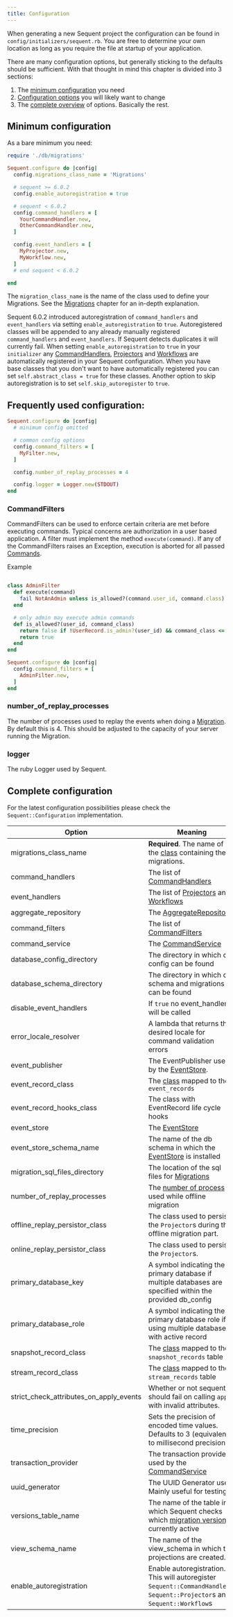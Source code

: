 ```yaml
---
title: Configuration
---
```


When generating a new Sequent project the configuration can be found in `config/initializers/sequent.rb`.
You are free to determine your own location as long as you require the file at startup of your application.

There are many configuration options, but generally sticking to the defaults should be sufficient. With that thought in
mind this chapter is divided into 3 sections:

1. The [minimum configuration](#minimum-configuration) you need
2. [Configuration options](#frequently-used-configuration) you will likely want to change
3. The [complete overview](#complete-configuration) of options. Basically the rest.

## Minimum configuration

As a bare minimum you need:

```ruby
require './db/migrations'

Sequent.configure do |config|
  config.migrations_class_name = 'Migrations'

  # sequent >= 6.0.2
  config.enable_autoregistration = true

  # sequent < 6.0.2
  config.command_handlers = [
    YourCommandHandler.new,
    OtherCommandHandler.new,
  ]

  config.event_handlers = [
    MyProjector.new,
    MyWorkflow.new,
  ]
  # end sequent < 6.0.2

end
```

The `migration_class_name` is the name of the class used to define your Migrations. See
the [Migrations](migrations.html) chapter for an in-depth explanation.

Sequent 6.0.2 introduced autoregistration of `command_handlers` and `event_handlers` via
setting `enable_autoregistration` to `true`.
Autoregistered classes will be appended to any already manually registered `command_handlers` and `event_handlers`. If
Sequent detects duplicates it will currently fail.
When setting `enable_autoregistration` to `true` in your `initializer`
any [CommandHandlers](command-handler.html), [Projectors](projector.html) and [Workflows](workflow.html) are
automatically registered in your Sequent configuration.
When you have base classes that you don't want to have automatically registered you can
set `self.abstract_class = true` for these classes. Another option to skip autoregistration is to set
`self.skip_autoregister` to `true`.

## Frequently used configuration:

```ruby
Sequent.configure do |config|
  # minimum config omitted

  # common config options
  config.command_filters = [
    MyFilter.new,
  ]

  config.number_of_replay_processes = 4

  config.logger = Logger.new(STDOUT)
end
```

### CommandFilters

CommandFilters can be used to enforce certain criteria are met before executing commands. Typical
concerns are authorization in a user based application. A filter must implement the method `execute(command)`.
If any of the CommandFilters raises an Exception, execution is aborted for all passed [Commands](command.html).

Example

```ruby

class AdminFilter
  def execute(command)
    fail NotAnAdmin unless is_allowed?(command.user_id, command.class)
  end

  # only admin may execute admin commands
  def is_allowed?(user_id, command_class)
    return false if !UserRecord.is_admin?(user_id) && command_class <= AdminCommand
    return true
  end
end

Sequent.configure do |config|
  config.command_filters = [
    AdminFilter.new,
  ]
end
```

### number_of_replay_processes

The number of processes used to replay the events when doing a [Migration](migration.html). By default this is 4.
This should be adjusted to the capacity of your server running the Migration.

### logger

The ruby Logger used by Sequent.

## Complete configuration

For the latest configuration possibilities please check the `Sequent::Configuration` implementation.

| Option                                  | Meaning                                                                                                                       | Default Value                                                      |
|-----------------------------------------|-------------------------------------------------------------------------------------------------------------------------------|--------------------------------------------------------------------|
| migrations_class_name                   | **Required**. The name of the [class](#minimum-configuration) containing the migrations.                                      | `'Migrations'`                                                     |
| command_handlers                        | The list of [CommandHandlers](command-handler.html)                                                                           | `[]`                                                               |
| event_handlers                          | The list of [Projectors](projector.html) and [Workflows](workflow.html)                                                       | `[]`                                                               |
| aggregate_repository                    | The [AggregateRepository](aggregate-repository.html)                                                                          | `Sequent::Core::AggregateRepository.new`                           |
| command_filters                         | The list of [CommandFilters](#commandfilters)                                                                                 | `[]`                                                               |
| command_service                         | The [CommandService](command-service.html)                                                                                    | `Sequent::Core::CommandService.new`                                |
| database_config_directory               | The directory in which db config can be found                                                                                 | `'db'`                                                             |
| database_schema_directory               | The directory in which db schema and migrations can be found                                                                  | `'db'`                                                             |
| disable_event_handlers                  | If `true` no event_handlers will be called                                                                                    | `false`                                                            |
| error_locale_resolver                   | A lambda that returns the desired locale for command validation errors                                                        | `-> { I18n.locale &#124;&#124; :en }`                              |
| event_publisher                         | The EventPublisher used by the [EventStore](event_store.html).                                                                | `Sequent::Core::EventPublisher.new`                                |
| event_record_class                      | The [class](event_store.html) mapped to the `event_records`                                                                   | `Sequent::Core::EventRecord`                                       |
| event_record_hooks_class                | The class with EventRecord life cycle hooks                                                                                   | `Sequent::Core::EventRecordHooks`                                  |
| event_store                             | The [EventStore](event_store.html)                                                                                            | `Sequent::Core::EventStore.new`                                    |
| event_store_schema_name                 | The name of the db schema in which the [EventStore](event_store.html) is installed                                            | `'sequent_schema'`                                                 |
| migration_sql_files_directory           | The location of the sql files for [Migrations](migrations.html)                                                               | `'db/tables'`                                                      |
| number_of_replay_processes              | The [number of process](#number_of_replay_processes) used while offline migration                                             | `4`                                                                |
| offline_replay_persistor_class          | The class used to persist the `Projector`s during the offline migration part.                                                 | `Sequent::Core::Persistors::ActiveRecordPersistor`                 |
| online_replay_persistor_class           | The class used to persist the `Projector`s.                                                                                   | `Sequent::Core::Persistors::ActiveRecordPersistor`                 |
| primary_database_key                    | A symbol indicating the primary database if multiple databases are specified within the provided db_config                    | `:primary`                                                         |
| primary_database_role                   | A symbol indicating the primary database role if using multiple databases with active record                                  | `:writing`                                                         |
| snapshot_record_class                   | The [class](event_store.html) mapped to the `snapshot_records` table                                                          | `Sequent::Core::SnapshotRecord`                                     |
| stream_record_class                     | The [class](event_store.html) mapped to the `stream_records` table                                                            | `Sequent::Core::StreamRecord`                                      |
| strict_check_attributes_on_apply_events | Whether or not sequent should fail on calling `apply` with invalid attributes.                                                | `false`. Will be enabled by default in the next major release.     |
| time_precision                          | Sets the precision of encoded time values. Defaults to 3 (equivalent to millisecond precision)                                | `ActiveSupport::JSON::Encoding.time_precision`                     |
| transaction_provider                    | The transaction provider used by the [CommandService](command-service.html)                                                   | `Sequent::Core::Transactions::ActiveRecordTransactionProvider.new` |
| uuid_generator                          | The UUID Generator used. Mainly useful for testing                                                                            | `Sequent::Core::RandomUuidGenerator`                               |
| versions_table_name                     | The name of the table in which Sequent checks which [migration version](migrations.html) is currently active                  | `'sequent_versions'`                                               |
| view_schema_name                        | The name of the view_schema in which the projections are created.                                                             | `'view_schema'`                                                    |
| enable_autoregistration                 | Enable autoregistration. This will autoregister `Sequent::CommandHandler`s, `Sequent::Projector`s and `Sequent::Workflow`s    | `false`                                                            |
